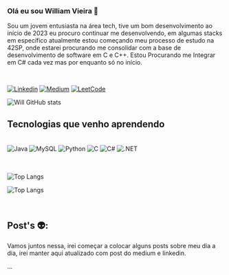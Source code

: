 ### Olá eu sou William Vieira 👋

<p>Sou um jovem entusiasta na área tech, tive um bom desenvolvimento ao início de 2023 eu procuro continuar me desenvolvendo, em algumas stacks em específico atualmente estou começando meu processo de estudo na 42SP, onde estarei procurando me consolidar com a base de desenvolvimento de software em C e C++. Estou Procurando me Integrar em C# cada vez mas por enquanto só no início.</p>
<br>

[![Linkedin](https://img.shields.io/badge/LinkedIn-0077B5?style=for-the-badge&logo=linkedin&logoColor=white)](https://www.linkedin.com/in/william-v1/)
[![Medium](	https://img.shields.io/badge/Medium-12100E?style=for-the-badge&logo=medium&logoColor=white)](https://medium.com/@wvmwill)
[![LeetCode](https://img.shields.io/badge/-LeetCode-FFA116?style=for-the-badge&logo=LeetCode&logoColor=black)](https://leetcode.com/will787/)


![Will GitHub stats](https://github-readme-stats.vercel.app/api?username=will787&show_icons=true&theme=tokyonight)


## Tecnologias que venho aprendendo

<div style="inline_block"><br/>
    <img align="center" alt="Java" src="https://img.shields.io/badge/Java-ED8B00?style=for-the-badge&logo=openjdk&logoColor=white">
    <img align="center" alt="MySQL" src="https://img.shields.io/badge/MySQL-00000F?style=for-the-badge&logo=mysql&logoColor=white">
    <img align="center" alt="Python" src="https://img.shields.io/badge/Python-3776AB?style=for-the-badge&logo=python&logoColor=white">
    <img align="center" alt="C" src="https://img.shields.io/badge/C-00599C?style=for-the-badge&logo=c&logoColor=white">
    <img align="center" alt="C#" src="https://img.shields.io/badge/C%23-239120?style=for-the-badge&logo=c-sharp&logoColor=white">
    <img align="center" alt=".NET" src="https://img.shields.io/badge/.NET-5C2D91?style=for-the-badge&logo=.net&logoColor=white">
</div></br>


<div style="inline_block"><br/>

![Top Langs](https://github-readme-stats.vercel.app/api/top-langs/?username=will787&hide_progress=true)

![Top Langs](https://github-readme-stats.vercel.app/api/top-langs/?username=will787&layout=compact)
</div><br>

## Post's 👽: 
<p>Vamos juntos nessa, irei começar a colocar alguns posts sobre meu dia a dia, irei manter aqui atualizado com post do medium e linkedin. </p> 
... <div>
</div>
